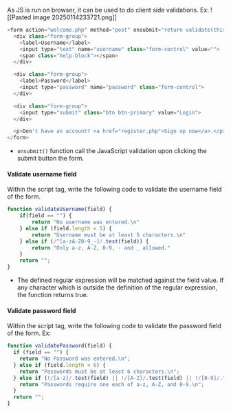 As JS is run on browser, it can be used to do client side validations.
Ex:
![[Pasted image 20250114233721.png]]
```js
<form action="welcome.php" method="post" onsubmit="return validate(this)">
  <div class="form-group">
    <label>Username</label>
    <input type="text" name="username" class="form-control" value="">
    <span class="help-block"></span>
  </div>

  <div class="form-group">
    <label>Password</label>
    <input type="password" name="password" class="form-control">
  </div>

  <div class="form-group">
    <input type="submit" class="btn btn-primary" value="Login">
  </div>

  <p>Don't have an account? <a href="register.php">Sign up now</a>.</p>
</form>
```
- `onsubmit()` function call the JavaScript validation upon clicking the submit button the form.

#### Validate username field
Within the script tag, write the following code to validate the username field of the form. 
```js
function validateUsername(field) {
	if(field == "") {
		return "No username was entered.\n"
	} else if (field.length < 5) {
		return "Üsername must be at least 5 characters.\n"
	} else if (/^[a-zA-Z0-9_-]/.test(field)) {
		return "Only a-z, A-Z, 0-9, - and _ allowed."
	}
	return "";
}
```
- The defined regular expression will be matched against the field value. If any character which is outside the definition of the regular expression, the function returns true.
#### Validate password field 
Within the script tag, write the following code to validate the password field of the form.
Ex:
```js
function validatePassword(field) {
  if (field == "") {
	return "No Password was entered.\n";
  } else if (field.length < 6) {
	return "Passwords must be at least 6 characters.\n";
  } else if (!/[a-z]/.test(field) || !/[A-Z]/.test(field) || !/[0-9]/.test(field)) {
	return "Passwords require one each of a-z, A-Z, and 0-9.\n";
  }
  return "";
}
```
